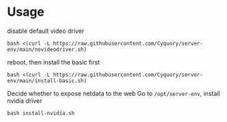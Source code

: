 # Usage
disable default video driver
```
bash <(curl -L https://raw.githubusercontent.com/Cyquory/server-env/main/novideodriver.sh)
```
reboot, then install the basic first
```
bash <(curl -L https://raw.githubusercontent.com/Cyquory/server-env/main/install-basic.sh)
```
Decide whether to expose netdata to the web
Go to `/opt/server-env`, install nvidia driver
```
bash install-nvidia.sh
```